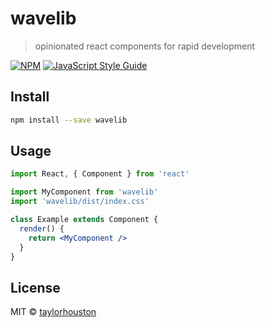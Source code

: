 # wavelib

> opinionated react components for rapid development

[![NPM](https://img.shields.io/npm/v/wavelib.svg)](https://www.npmjs.com/package/wavelib) [![JavaScript Style Guide](https://img.shields.io/badge/code_style-standard-brightgreen.svg)](https://standardjs.com)

## Install

```bash
npm install --save wavelib
```

## Usage

```jsx
import React, { Component } from 'react'

import MyComponent from 'wavelib'
import 'wavelib/dist/index.css'

class Example extends Component {
  render() {
    return <MyComponent />
  }
}
```

## License

MIT © [taylorhouston](https://github.com/taylorhouston)
